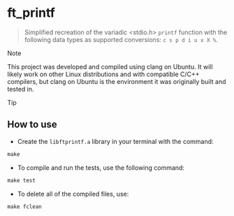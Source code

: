 # ft_printf

> Simplified recreation of the variadic <stdio.h> `printf` function with the following data types as supported conversions: `c s p d i u x X %`.

> [!NOTE]
> This project was developed and compiled using clang on Ubuntu. It will likely work on other Linux distributions and with compatible C/C++ compilers, but clang on Ubuntu is the environment it was originally built and tested in.

> [!TIP]
> ## How to use
 - Create the `libftprintf.a` library in your terminal with the command:
 ``` Makefile
 make
 ```
 - To compile and run the tests, use the following command:
 ``` Makefile
 make test
 ```
 - To delete all of the compiled files, use:
 ``` Makefile
 make fclean
 ```
